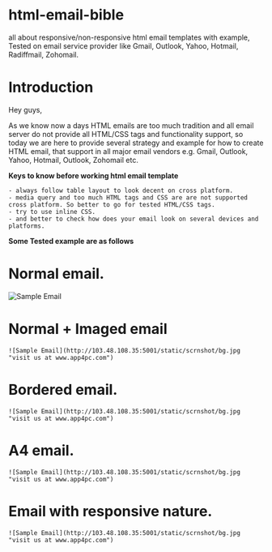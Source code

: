 # html-email-bible
all about responsive/non-responsive html email templates with example, Tested on email service provider like Gmail, Outlook, Yahoo, Hotmail, Radiffmail, Zohomail.

# Introduction 

Hey guys,

As we know now a days HTML emails are too much tradition and all email server do not provide all HTML/CSS tags and functionality support,
so today we are here to provide several strategy and example for how to create HTML email, that support in all major email vendors e.g.
Gmail, Outlook, Yahoo, Hotmail, Outlook, Zohomail etc.

**Keys to know before working html email template**

	- always follow table layout to look decent on cross platform.
	- media query and too much HTML tags and CSS are are not supported cross platform. So better to go for tested HTML/CSS tags.
	- try to use inline CSS.
	- and better to check how does your email look on several devices and platforms.
	
**Some Tested example are as follows**
	
# Normal email.
   ![Sample Email](http://103.48.108.35:5001/static/scrnshot/1.jpg "visit us at www.app4pc.com")
# Normal + Imaged email
	![Sample Email](http://103.48.108.35:5001/static/scrnshot/bg.jpg "visit us at www.app4pc.com")
# Bordered email.
	![Sample Email](http://103.48.108.35:5001/static/scrnshot/bg.jpg "visit us at www.app4pc.com")
# A4 email.
	![Sample Email](http://103.48.108.35:5001/static/scrnshot/bg.jpg "visit us at www.app4pc.com")
# Email with responsive nature.
	![Sample Email](http://103.48.108.35:5001/static/scrnshot/bg.jpg "visit us at www.app4pc.com")
